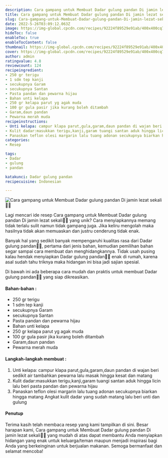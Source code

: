 ```yaml
---
description: Cara gampang untuk Membuat Dadar gulung pandan Di jamin lezat sekali"
title: Cara gampang untuk Membuat Dadar gulung pandan Di jamin lezat sekali
slug: Cara-gampang-untuk-Membuat-Dadar-gulung-pandan-Di-jamin-lezat-sekali
date: 2022-5-26T03:09:12.063Z
image: https://img-global.cpcdn.com/recipes/92224f89529e91ab/400x400cq70/photo.jpg
hideToc: false
enableToc: true
enableTocContent: false
thumbnail: https://img-global.cpcdn.com/recipes/92224f89529e91ab/400x400cq70/photo.jpg
cover: https://img-global.cpcdn.com/recipes/92224f89529e91ab/400x400cq70/photo.jpg
author: admin
ratingvalue: 4.8
reviewcount: 124
recipeingredient:
- 250 gr terigu
- 1 sdm tep kanji
- secukupnya Garam
- secukupnya Santan
- Pasta pandan dan pewarna hijau
- Bahan unti kelapa
- 250 gr kelapa parut yg agak muda
- 100 gr gula pasir jika kurang boleh ditambah
- Garam,daun pandan
- Pewarna merah muda
recipeinstructions:
- Unti kelapa: campur klapa parut,gula,garam,daun pandan di wajan beri sedikit air tambahkan pewarna lalu masak hingga kesat dan matang
- Kulit dadar:masukkan terigu,kanji,garam tuangi santan aduk hingga licin lalu beri pasta pandan dan pewarna hijau
- Panaskan teflon olesi margarin lalu tuang adonan secukupnya biarkan hingga matang Angkat kulit dadar yang sudah matang lalu beri unti dan gulung
categories:
- Resep

tags:
- Dadar
- gulung
- pandan

katakunci: Dadar gulung pandan
recipecuisine: Indonesian

---
```


![Cara gampang untuk Membuat Dadar gulung pandan Di jamin lezat sekali👩‍🍳](https://img-global.cpcdn.com/recipes/92224f89529e91ab/400x400cq70/photo.jpg)

Lagi mencari ide resep Cara gampang untuk Membuat Dadar gulung pandan Di jamin lezat sekali👩‍🍳 yang unik? Cara menyiapkannya memang tidak terlalu sulit namun tidak gampang juga. Jika keliru mengolah maka hasilnya tidak akan memuaskan dan justru cenderung tidak enak.

Banyak hal yang sedikit banyak mempengaruhi kualitas rasa dari Dadar gulung pandan👩‍🍳, pertama dari jenis bahan, kemudian pemilihan bahan segar sampai cara membuat dan menghidangkannya. Tidak usah pusing kalau hendak menyiapkan Dadar gulung pandan👩‍🍳 enak di rumah, karena asal sudah tahu triknya maka hidangan ini bisa jadi sajian spesial.

Di bawah ini ada beberapa cara mudah dan praktis untuk membuat Dadar gulung pandan👩‍🍳 yang siap dikreasikan.

<!--inarticleads1-->

#### Bahan-bahan :

- 250 gr terigu
- 1 sdm tep kanji
- secukupnya Garam
- secukupnya Santan
- Pasta pandan dan pewarna hijau
- Bahan unti kelapa
- 250 gr kelapa parut yg agak muda
- 100 gr gula pasir jika kurang boleh ditambah
- Garam,daun pandan
- Pewarna merah muda

<!--inarticleads2-->

#### Langkah-langkah membuat :

1. Unti kelapa: campur klapa parut,gula,garam,daun pandan di wajan beri sedikit air tambahkan pewarna lalu masak hingga kesat dan matang
1. Kulit dadar:masukkan terigu,kanji,garam tuangi santan aduk hingga licin lalu beri pasta pandan dan pewarna hijau
1. Panaskan teflon olesi margarin lalu tuang adonan secukupnya biarkan hingga matang Angkat kulit dadar yang sudah matang lalu beri unti dan gulung

#### Penutup

Terima kasih telah membaca resep yang kami tampilkan di sini. Besar harapan kami, Cara gampang untuk Membuat Dadar gulung pandan Di jamin lezat sekali👩‍🍳 yang mudah di atas dapat membantu Anda menyiapkan hidangan yang enak untuk keluarga/teman maupun menjadi inspirasi bagi Anda yang berkeinginan untuk berjualan makanan. Semoga bermanfaat dan selamat mencoba!